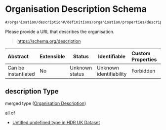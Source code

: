 # Organisation Description Schema

```txt
#/organisation/description#/definitions/organisation/properties/description
```

Please provide a URL that describes the organisation.


> <https://schema.org/description>
>

| Abstract            | Extensible | Status         | Identifiable            | Custom Properties | Additional Properties | Access Restrictions | Defined In                                                                                         |
| :------------------ | ---------- | -------------- | ----------------------- | :---------------- | --------------------- | ------------------- | -------------------------------------------------------------------------------------------------- |
| Can be instantiated | No         | Unknown status | Unknown identifiability | Forbidden         | Allowed               | none                | [dataset.schema.json\*](../../../schema/dataset/latest/dataset.schema.json "open original schema") |

## description Type

merged type ([Organisation Description](dataset-definitions-organisation-metadata-properties-organisation-description.md))

all of

-   [Untitled undefined type in HDR UK Dataset](dataset-definitions-organisation-metadata-properties-organisation-description-allof-0.md "check type definition")
